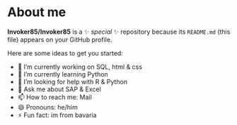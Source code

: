 # About me


**Invoker85/Invoker85** is a ✨ _special_ ✨ repository because its `README.md` (this file) appears on your GitHub profile.

Here are some ideas to get you started:

- 🔭 I’m currently working on SQL, html & css
- 🌱 I’m currently learning Python
- 🤔 I’m looking for help with R & Python
- 💬 Ask me about SAP & Excel
- 📫 How to reach me: Mail
- 😄 Pronouns: he/him
- ⚡ Fun fact: im from bavaria
